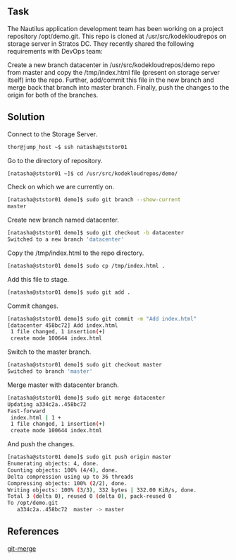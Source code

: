 ## Task
The Nautilus application development team has been working on a project repository /opt/demo.git. This repo is cloned at /usr/src/kodekloudrepos on storage server in Stratos DC. They recently shared the following requirements with DevOps team:

Create a new branch datacenter in /usr/src/kodekloudrepos/demo repo from master and copy the /tmp/index.html file (present on storage server itself) into the repo. Further, add/commit this file in the new branch and merge back that branch into master branch. Finally, push the changes to the origin for both of the branches.

## Solution
Connect to the Storage Server.

```sh
thor@jump_host ~$ ssh natasha@ststor01
```

Go to the directory of repository.

```sh
[natasha@ststor01 ~]$ cd /usr/src/kodekloudrepos/demo/
```

Check on which we are currently on.

```sh
[natasha@ststor01 demo]$ sudo git branch --show-current
master
```

Create new branch named datacenter.

```sh
[natasha@ststor01 demo]$ sudo git checkout -b datacenter
Switched to a new branch 'datacenter'
```

Copy the /tmp/index.html to the repo directory.

```sh
[natasha@ststor01 demo]$ sudo cp /tmp/index.html .
```

Add this file to stage.

```sh
[natasha@ststor01 demo]$ sudo git add .
```

Commit changes.
```sh
[natasha@ststor01 demo]$ sudo git commit -m "Add index.html"
[datacenter 458bc72] Add index.html
 1 file changed, 1 insertion(+)
 create mode 100644 index.html
```

Switch to the master branch.

```sh
[natasha@ststor01 demo]$ sudo git checkout master
Switched to branch 'master'
```

Merge master with datacenter branch.

```sh
[natasha@ststor01 demo]$ sudo git merge datacenter
Updating a334c2a..458bc72
Fast-forward
 index.html | 1 +
 1 file changed, 1 insertion(+)
 create mode 100644 index.html
```

And push the changes.

```sh
[natasha@ststor01 demo]$ sudo git push origin master
Enumerating objects: 4, done.
Counting objects: 100% (4/4), done.
Delta compression using up to 36 threads
Compressing objects: 100% (2/2), done.
Writing objects: 100% (3/3), 332 bytes | 332.00 KiB/s, done.
Total 3 (delta 0), reused 0 (delta 0), pack-reused 0
To /opt/demo.git
   a334c2a..458bc72  master -> master
```
## References

[git-merge](https://git-scm.com/docs/git-merge)
